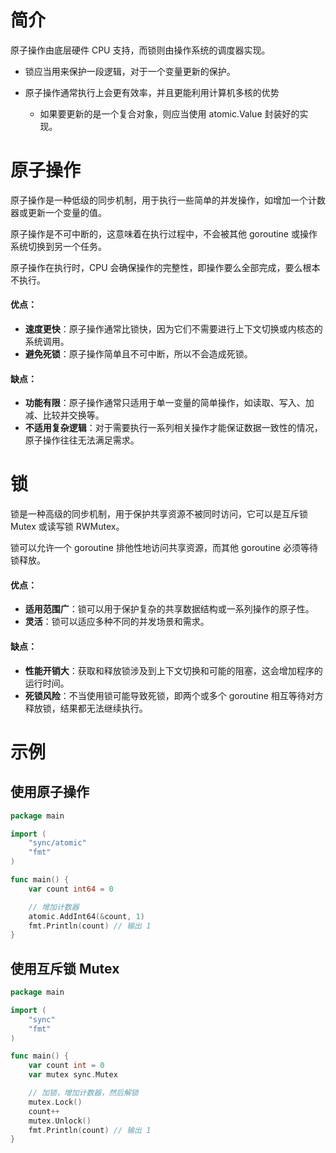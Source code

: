 # 简介

原子操作由底层硬件 CPU 支持，而锁则由操作系统的调度器实现。

- 锁应当用来保护一段逻辑，对于一个变量更新的保护。

- 原子操作通常执行上会更有效率，并且更能利用计算机多核的优势

  - 如果要更新的是一个复合对象，则应当使用 atomic.Value 封装好的实现。

  

# 原子操作

原子操作是一种低级的同步机制，用于执行一些简单的并发操作，如增加一个计数器或更新一个变量的值。

原子操作是不可中断的，这意味着在执行过程中，不会被其他 goroutine 或操作系统切换到另一个任务。

原子操作在执行时，CPU 会确保操作的完整性，即操作要么全部完成，要么根本不执行。

#### 优点：

- **速度更快**：原子操作通常比锁快，因为它们不需要进行上下文切换或内核态的系统调用。
- **避免死锁**：原子操作简单且不可中断，所以不会造成死锁。

#### 缺点：

- **功能有限**：原子操作通常只适用于单一变量的简单操作，如读取、写入、加减、比较并交换等。
- **不适用复杂逻辑**：对于需要执行一系列相关操作才能保证数据一致性的情况，原子操作往往无法满足需求。



# 锁

锁是一种高级的同步机制，用于保护共享资源不被同时访问，它可以是互斥锁 Mutex 或读写锁 RWMutex。

锁可以允许一个 goroutine 排他性地访问共享资源，而其他 goroutine 必须等待锁释放。

#### 优点：

- **适用范围广**：锁可以用于保护复杂的共享数据结构或一系列操作的原子性。
- **灵活**：锁可以适应多种不同的并发场景和需求。

#### 缺点：

- **性能开销大**：获取和释放锁涉及到上下文切换和可能的阻塞，这会增加程序的运行时间。
- **死锁风险**：不当使用锁可能导致死锁，即两个或多个 goroutine 相互等待对方释放锁，结果都无法继续执行。



# 示例

## 使用原子操作

```go
package main

import (
	"sync/atomic"
	"fmt"
)

func main() {
	var count int64 = 0

	// 增加计数器
	atomic.AddInt64(&count, 1)
	fmt.Println(count) // 输出 1
}
```



## 使用互斥锁 Mutex

```go
package main

import (
	"sync"
	"fmt"
)

func main() {
	var count int = 0
	var mutex sync.Mutex

	// 加锁，增加计数器，然后解锁
	mutex.Lock()
	count++
	mutex.Unlock()
	fmt.Println(count) // 输出 1
}
```

